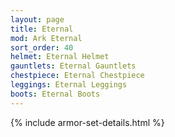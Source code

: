 ```yaml
---
layout: page
title: Eternal
mod: Ark Eternal
sort_order: 40
helmet: Eternal Helmet
gauntlets: Eternal Gauntlets
chestpiece: Eternal Chestpiece
leggings: Eternal Leggings
boots: Eternal Boots
---
```


{% include armor-set-details.html %}
